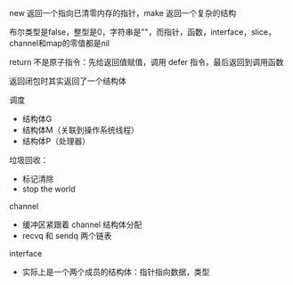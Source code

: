 new 返回一个指向已清零内存的指针，make 返回一个复杂的结构

布尔类型是false，整型是0，字符串是""，而指针，函数，interface，slice，channel和map的零值都是nil

return 不是原子指令：先给返回值赋值，调用 defer 指令，最后返回到调用函数

返回闭包时其实返回了一个结构体

调度
- 结构体G
- 结构体M（关联到操作系统线程）
- 结构体P（处理器）

垃圾回收：
- 标记清除
- stop the world

channel
- 缓冲区紧跟着 channel 结构体分配
- recvq 和 sendq 两个链表

interface
- 实际上是一个两个成员的结构体：指针指向数据，类型